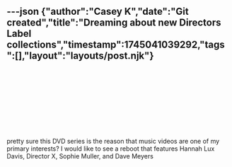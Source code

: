 ---json
{"author":"Casey K","date":"Git created","title":"Dreaming about new Directors Label collections","timestamp":1745041039292,"tags":[],"layout":"layouts/post.njk"}
---

<div class="iframely-embed"><div class="iframely-responsive" style="height: 140px; padding-bottom: 0;"><a href="https://en.wikipedia.org/wiki/Directors_Label" data-iframely-url="https://cdn.iframe.ly/api/iframe?url=https%3A%2F%2Fen.wikipedia.org%2Fwiki%2FDirectors_Label%3F&key=a33b8ba28a2041b217e3425894665b4e"></a></div></div><script async src="https://cdn.iframe.ly/embed.js" charset="utf-8"></script>

pretty sure this DVD series is the reason that music videos are one of my primary interests? I would like to see a reboot that features Hannah Lux Davis, Director X, Sophie Muller, and Dave Meyers
